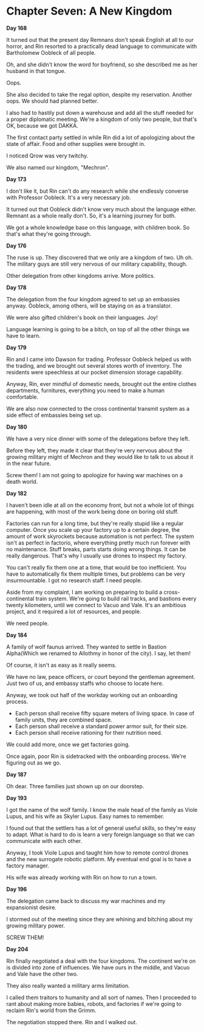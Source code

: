 # Chapter Seven: A New Kingdom

**Day 168**

It turned out that the present day Remnans don't speak English at all to our horror, and Rin resorted to a practically dead language to communicate with Bartholomew Oobleck of all people.

Oh, and she didn't know the word for boyfriend, so she described me as her husband in that tongue.

Oops.

She also decided to take the regal option, despite my reservation. Another oops. We should had planned better.

I also had to hastily put down a warehouse and add all the stuff needed for a proper diplomatic meeting. We're a kingdom of only two people, but that's OK, because we got DAKKA.

The first contact party settled in while Rin did a lot of apologizing about the state of affair. Food and other supplies were brought in.

I noticed Qrow was very twitchy.

We also named our kingdom, "Mechron".

**Day 173**

I don't like it, but Rin can't do any research while she endlessly converse with Professor Oobleck. It's a very necessary job.

It turned out that Oobleck didn't know very much about the language either. Remnant as a whole really don't. So, it's a learning journey for both.

We got a whole knowledge base on this language, with children book. So that's what they're going through.

**Day 176**

The ruse is up. They discovered that we only are a kingdom of two. Uh oh. The military guys are still very nervous of our military capability, though.

Other delegation from other kingdoms arrive. More politics.

**Day 178**

The delegation from the four kingdom agreed to set up an embassies anyway. Oobleck, among others, will be staying on as a translator.

We were also gifted children's book on their languages. Joy!

Language learning is going to be a bitch, on top of all the other things we have to learn.

**Day 179**

Rin and I came into Dawson for trading. Professor Oobleck helped us with the trading, and we brought out several stores worth of inventory. The residents were speechless at our pocket dimension storage capability.

Anyway, Rin, ever mindful of domestic needs, brought out the entire clothes departments, furnitures, everything you need to make a human comfortable.

We are also now connected to the cross continental transmit system as a side effect of embassies being set up.

**Day 180**

We have a very nice dinner with some of the delegations before they left.

Before they left, they made it clear that they're very nervous about the growing military might of Mechron and they would like to talk to us about it in the near future.

Screw them! I am not going to apologize for having war machines on a death world.

**Day 182**

I haven't been idle at all on the economy front, but not a whole lot of things are happening, with most of the work being done on boring old stuff.

Factories can run for a long time, but they're really stupid like a regular computer. Once you scale up your factory up to a certain degree, the amount of work skyrockets because automation is not perfect. The system isn't as perfect in factorio, where everything pretty much run forever with no maintenance. Stuff breaks, parts starts doing wrong things. It can be really dangerous. That's why I usually use drones to inspect my factory.

You can't really fix them one at a time, that would be too inefficient. You have to automatically fix them multiple times, but problems can be very insurmountable. I got no research staff. I need people.

Aside from my complaint, I am working on preparing to build a cross-continental train system. We're going to build rail tracks, and bastions every twenty kilometers, until we connect to Vacuo and Vale. It's an ambitious project, and it required a lot of resources, and people.

We need people.

**Day 184**

A family of wolf faunus arrived. They wanted to settle in Bastion Alpha(Which we renamed to Allothmy in honor of the city). I say, let them!

Of course, it isn't as easy as it really seems.

We have no law, peace officers, or court beyond the gentleman agreement. Just two of us, and embassy staffs who choose to locate here.

Anyway, we took out half of the workday working out an onboarding process.

* Each person shall receive fifty square meters of living space. In case of family units, they are combined space.
* Each person shall receive a standard power armor suit, for their size.
* Each person shall receive rationing for their nutrition need.

We could add more, once we get factories going.

Once again, poor Rin is sidetracked with the onboarding process. We're figuring out as we go.

**Day 187**

Oh dear. Three families just shown up on our doorstep.

**Day 193**

I got the name of the wolf family. I know the male head of the family as Viole Lupus, and his wife as Skyler Lupus. Easy names to remember.

I found out that the settlers has a lot of general useful skills, so they're easy to adapt. What is hard to do is learn a very foreign language so that we can communicate with each other.

Anyway, I took Viole Lupus and taught him how to remote control drones and the new surrogate robotic platform. My eventual end goal is to have a factory manager.

His wife was already working with Rin on how to run a town.

**Day 196**

The delegation came back to discuss my war machines and my expansionist desire.

I stormed out of the meeting since they are whining and bitching about my growing military power.

SCREW THEM!

**Day 204**

Rin finally negotiated a deal with the four kingdoms. The continent we're on is divided into zone of influences. We have ours in the middle, and Vacuo and Vale have the other two.

They also really wanted a military arms limitation.

I called them traitors to humanity and all sort of names. Then I proceeded to rant about making more babies, robots, and factories if we're going to reclaim Rin's world from the Grimm.

The negotiation stopped there. Rin and I walked out.
